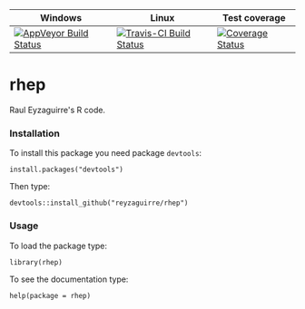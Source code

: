 Windows | Linux | Test coverage
--------|-------|-----------------
[![AppVeyor Build Status](https://ci.appveyor.com/api/projects/status/github/reyzaguirre/rhep?branch=master)](https://ci.appveyor.com/project/reyzaguirre/rhep) | [![Travis-CI Build Status](https://travis-ci.org/reyzaguirre/rhep.png?branch=master)](https://travis-ci.org/reyzaguirre/rhep) | [![Coverage Status](https://img.shields.io/coveralls/reyzaguirre/rhep.svg)](https://coveralls.io/r/reyzaguirre/rhep?branch=master)

rhep
====

Raul Eyzaguirre's R code.

### Installation

To install this package you need package `devtools`:

```{r eval=F}
install.packages("devtools")
```

Then type:

```{r eval=F}
devtools::install_github("reyzaguirre/rhep")
```

### Usage

To load the package type:

```{r eval=F}
library(rhep)
```

To see the documentation type:

```{r eval=F}
help(package = rhep)
```
